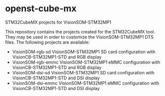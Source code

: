# openst-cube-mx
STM32CubeMX projects for VisionSOM-STM32MP1

This repository contains the projects created for the STM32CubeMX tool. They may be used in order to customize the VisionSOM-STM32MP1 DTS files. The following projects are available:

* VisionSOM-rgb-sd   VisionSOM-STM32MP1 SD card configuration with VisionCB-STM32MP1-STD and RGB display
* VisionSOM-rgb-emmc VisionSOM-STM32MP1 eMMC configuration with VisionCB-STM32MP1-STD and RGB display
* VisionSOM-dsi-sd   VisionSOM-STM32MP1 SD card configuration with VisionCB-STM32MP1-STD and DSI display
* VisionSOM-dsi-emmc VisionSOM-STM32MP1 eMMC configuration with VisionCB-STM32MP1-STD and DSI display

